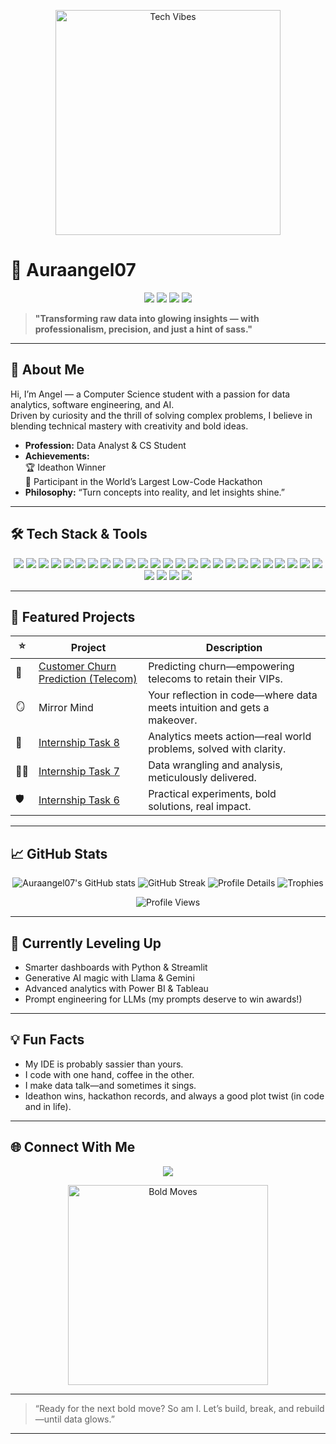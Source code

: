 <!-- Profile Header GIF -->
<p align="center">
  <img src="https://media.giphy.com/media/U3qYN8S0j3bpK/giphy.gif" alt="Tech Vibes" width="360"/>
</p>

# 👑 Auraangel07

<p align="center">
  <img src="https://img.shields.io/badge/Ideathon%20Winner-%F0%9F%8E%89-purple?style=for-the-badge" />
  <img src="https://img.shields.io/badge/Hackathon%20Hero-%F0%9F%94%A5-blueviolet?style=for-the-badge" />
  <img src="https://img.shields.io/badge/Data%20Analyst-%F0%9F%92%AC-teal?style=for-the-badge" />
  <img src="https://img.shields.io/badge/AI%20Explorer-%F0%9F%A4%96-ff69b4?style=for-the-badge" />
</p>

> **"Transforming raw data into glowing insights — with professionalism, precision, and just a hint of sass."**

---

## 💫 About Me

Hi, I’m Angel — a Computer Science student with a passion for data analytics, software engineering, and AI.  
Driven by curiosity and the thrill of solving complex problems, I believe in blending technical mastery with creativity and bold ideas.

- **Profession:** Data Analyst & CS Student
- **Achievements:**  
  🏆 Ideathon Winner  
  🚀 Participant in the World’s Largest Low-Code Hackathon  
- **Philosophy:** “Turn concepts into reality, and let insights shine.”

---

## 🛠️ Tech Stack & Tools

<p align="center">
  <!-- Software Engineering -->
  <img src="https://img.shields.io/badge/Python-3776AB?logo=python&logoColor=white&style=for-the-badge" />
  <img src="https://img.shields.io/badge/Java-007396?logo=java&logoColor=white&style=for-the-badge" />
  <img src="https://img.shields.io/badge/C++-00599C?logo=cplusplus&logoColor=white&style=for-the-badge" />
  <img src="https://img.shields.io/badge/HTML5-E34F26?logo=html5&logoColor=white&style=for-the-badge" />
  <img src="https://img.shields.io/badge/CSS3-1572B6?logo=css3&logoColor=white&style=for-the-badge" />
  <img src="https://img.shields.io/badge/JavaScript-F7DF1E?logo=javascript&logoColor=black&style=for-the-badge" />
  <img src="https://img.shields.io/badge/GitHub-181717?logo=github&logoColor=white&style=for-the-badge" />
  <img src="https://img.shields.io/badge/VS%20Code-007ACC?logo=visualstudiocode&logoColor=white&style=for-the-badge" />
  <img src="https://img.shields.io/badge/API-FF6F00?logo=api&logoColor=white&style=for-the-badge" />

  <!-- Data Analytics -->
  <img src="https://img.shields.io/badge/SQL-4479A1?logo=mysql&logoColor=white&style=for-the-badge" />
  <img src="https://img.shields.io/badge/Pandas-150458?logo=pandas&logoColor=white&style=for-the-badge" />
  <img src="https://img.shields.io/badge/Numpy-013243?logo=numpy&logoColor=white&style=for-the-badge" />
  <img src="https://img.shields.io/badge/Power%20BI-F2C811?logo=powerbi&logoColor=black&style=for-the-badge" />
  <img src="https://img.shields.io/badge/Tableau-E97627?logo=tableau&logoColor=white&style=for-the-badge" />
  <img src="https://img.shields.io/badge/Excel-217346?logo=microsoft-excel&logoColor=white&style=for-the-badge" />

  <!-- AI & LLM Models -->
  <img src="https://img.shields.io/badge/OpenAI-412991?logo=openai&logoColor=white&style=for-the-badge" />
  <img src="https://img.shields.io/badge/GPT--4-6F42C1?logo=openai&logoColor=white&style=for-the-badge" />
  <img src="https://img.shields.io/badge/Llama-FFD700?logo=llama&logoColor=black&style=for-the-badge" />
  <img src="https://img.shields.io/badge/Gemini-00BFFF?logo=google&logoColor=white&style=for-the-badge" />
  <img src="https://img.shields.io/badge/Mistral-00A86B?logo=mistral&logoColor=white&style=for-the-badge" />
  <img src="https://img.shields.io/badge/Stable%20Diffusion-292929?logo=stable%20diffusion&logoColor=white&style=for-the-badge" />
  <img src="https://img.shields.io/badge/LangChain-4B8BBE?logo=langchain&logoColor=white&style=for-the-badge" />
  <img src="https://img.shields.io/badge/Hugging%20Face-FFD21A?logo=huggingface&logoColor=black&style=for-the-badge" />

  <!-- Frameworks & Other Cool Stuff -->
  <img src="https://img.shields.io/badge/Streamlit-FF4B4B?logo=streamlit&logoColor=white&style=for-the-badge" />
  <img src="https://img.shields.io/badge/FastAPI-009688?logo=fastapi&logoColor=white&style=for-the-badge" />
  <img src="https://img.shields.io/badge/Flask-000000?logo=flask&logoColor=white&style=for-the-badge" />
  <img src="https://img.shields.io/badge/Scikit--Learn-F7931E?logo=scikit-learn&logoColor=white&style=for-the-badge" />
  <img src="https://img.shields.io/badge/TensorFlow-FF6F00?logo=tensorflow&logoColor=white&style=for-the-badge" />
  <img src="https://img.shields.io/badge/Keras-D00000?logo=keras&logoColor=white&style=for-the-badge" />
</p>

---

## 🌟 Featured Projects

| ⭐ | Project | Description |
|---|---------|-------------|
| 🧲 | [Customer Churn Prediction (Telecom)](https://github.com/Auraangel07/Customer-Churn-Prediction-Telecom-) | Predicting churn—empowering telecoms to retain their VIPs. |
| 🪞 | Mirror Mind | Your reflection in code—where data meets intuition and gets a makeover. |
| 🎯 | [Internship Task 8](https://github.com/Auraangel07/Internshiptask8) | Analytics meets action—real world problems, solved with clarity. |
| 🕵️‍♀️ | [Internship Task 7](https://github.com/Auraangel07/internshiptask7) | Data wrangling and analysis, meticulously delivered. |
| 🛡️ | [Internship Task 6](https://github.com/Auraangel07/internshiptask6) | Practical experiments, bold solutions, real impact. |

---

## 📈 GitHub Stats

<p align="center">
  <img src="https://github-readme-stats.vercel.app/api?username=Auraangel07&show_icons=true&theme=radical&count_private=true&hide=stars,issues" alt="Auraangel07's GitHub stats" />
  <img src="https://github-readme-streak-stats.herokuapp.com/?user=Auraangel07&theme=radical" alt="GitHub Streak" />
  <img src="https://github-profile-summary-cards.vercel.app/api/cards/profile-details?username=Auraangel07&theme=radical" alt="Profile Details" />
  <img src="https://github-profile-trophy.vercel.app/?username=Auraangel07&theme=radical&row=1&column=7" alt="Trophies" />
</p>
<p align="center">
  <img src="https://komarev.com/ghpvc/?username=Auraangel07&style=for-the-badge" alt="Profile Views"/>
</p>

---

## 🚀 Currently Leveling Up

- Smarter dashboards with Python & Streamlit
- Generative AI magic with Llama & Gemini
- Advanced analytics with Power BI & Tableau
- Prompt engineering for LLMs (my prompts deserve to win awards!)

---

## 💡 Fun Facts

- My IDE is probably sassier than yours.
- I code with one hand, coffee in the other.
- I make data talk—and sometimes it sings.
- Ideathon wins, hackathon records, and always a good plot twist (in code and in life).

---

## 🌐 Connect With Me

<p align="center">
  <a href="https://www.linkedin.com/in/angel-suri-89a01a278?utm_source=share&utm_campaign=share_via&utm_content=profile&utm_medium=android_app">
    <img src="https://img.shields.io/badge/LinkedIn-Angel%20Suri-blue?logo=linkedin&logoColor=white&style=for-the-badge" />
  </a>
</p>

<!-- Sassy GIF Footer -->
<p align="center">
  <img src="https://media.giphy.com/media/1n4GYfQvUQ7uDDGXS3/giphy.gif" width="320" alt="Bold Moves"/>
</p>

---

> “Ready for the next bold move? So am I. Let’s build, break, and rebuild—until data glows.”

---
